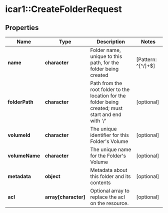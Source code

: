 # icar1::CreateFolderRequest


## Properties
Name | Type | Description | Notes
------------ | ------------- | ------------- | -------------
**name** | **character** | Folder name, unique to this path, for the folder being created | [Pattern: ^[^/]+$] 
**folderPath** | **character** | Path from the root folder to the location for the folder being created; must start and end with &#39;/&#39; | [optional] 
**volumeId** | **character** | The unique identifier for this Folder&#39;s Volume | [optional] 
**volumeName** | **character** | The unique name for the Folder&#39;s Volume | [optional] 
**metadata** | **object** | Metadata about this folder and its contents | [optional] 
**acl** | **array[character]** | Optional array to replace the acl on the resource. | [optional] 


